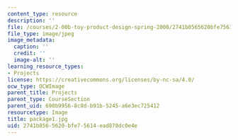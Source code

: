 ```yaml
---
content_type: resource
description: ''
file: /courses/2-00b-toy-product-design-spring-2008/2741b8565620bfe75614ead878dc0e4e_package1.jpg
file_type: image/jpeg
image_metadata:
  caption: ''
  credit: ''
  image-alt: ''
learning_resource_types:
- Projects
license: https://creativecommons.org/licenses/by-nc-sa/4.0/
ocw_type: OCWImage
parent_title: Projects
parent_type: CourseSection
parent_uid: 690b9956-8c8d-b91b-5245-a6e3ec725412
resourcetype: Image
title: package1.jpg
uid: 2741b856-5620-bfe7-5614-ead878dc0e4e
---
```

